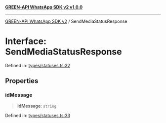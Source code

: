 [**GREEN-API WhatsApp SDK v2 v1.0.0**](../README.md)

***

[GREEN-API WhatsApp SDK v2](../globals.md) / SendMediaStatusResponse

# Interface: SendMediaStatusResponse

Defined in: [types/statuses.ts:32](https://github.com/green-api/whatsapp-api-client-js-v2/blob/6c31521abaa4e85365f3538298181cae99417bce/src/types/statuses.ts#L32)

## Properties

### idMessage

> **idMessage**: `string`

Defined in: [types/statuses.ts:33](https://github.com/green-api/whatsapp-api-client-js-v2/blob/6c31521abaa4e85365f3538298181cae99417bce/src/types/statuses.ts#L33)
